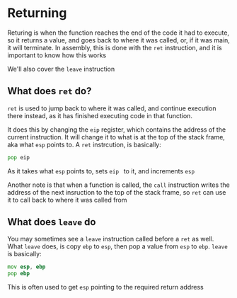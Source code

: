 # Returning

Returing is when the function reaches the end of the code it had to execute, so it returns a value, and goes back to where it was called, or, if it was main, it will terminate. In assembly, this is done with the `ret` instruction, and it is important to know how this works

We'll also cover the `leave` instruction

## What does `ret` do?

`ret` is used to jump back to where it was called, and continue execution there instead, as it has finished executing code in that function. 

It does this by changing the `eip` register, which contains the address of the current instruction. It will change it to what is at the top of the stack frame, aka what `esp` points to. A `ret` instrcution, is basically:
```asm
pop eip
```
As it takes what `esp` points to, sets `eip
` to it, and increments `esp`

Another note is that when a function is called, the `call` instruction writes the address of the next insruction to the top of the stack frame, so `ret` can use it to call back to where it was called from

## What does `leave` do

You may sometimes see a `leave` instruction called before a `ret` as well. What `leave` does, is copy `ebp` to `esp`, then pop a value from `esp` to `ebp`. `leave` is basically:
```asm
mov esp, ebp
pop ebp
```

This is often used to get `esp` pointing to the required return address
